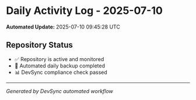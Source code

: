 # Daily Activity Log - 2025-07-10

**Automated Update:** 2025-07-10 09:45:28 UTC

## Repository Status
- ✅ Repository is active and monitored
- 🔄 Automated daily backup completed
- 📊 DevSync compliance check passed

---
*Generated by DevSync automated workflow*
